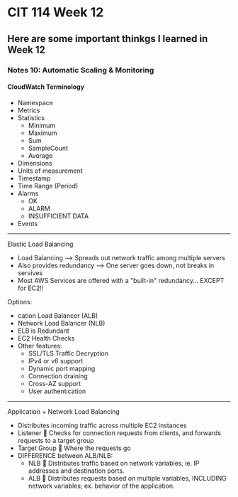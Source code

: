 # CIT 114 Week 12

## Here are some important thinkgs I learned in Week 12
### Notes 10: Automatic Scaling & Monitoring

#### CloudWatch Terminology

   * Namespace
   * Metrics
   * Statistics
      - Minimum
      - Maximum
      - Sum
      - SampleCount
      - Average
   * Dimensions
   * Units of measurement
   * Timestamp
   * Time Range (Period)
   * Alarms
      - OK
      - ALARM
      - INSUFFICIENT DATA
   * Events

------

Elastic Load Balancing

   * Load Balancing --> Spreads out network traffic among multiple servers
   * Also provides redundancy --> One server goes down, not breaks in servives
   * Most AWS Services are offered with a "built-in" redundancy... EXCEPT for EC2!!

Options:
   * cation Load Balancer (ALB)
   * Network Load Balancer (NLB)
   * ELB is Redundant
   * EC2 Health Checks
   * Other features:
      -	SSL/TLS Traffic Decryption
      -	IPv4 or v6 support
      -	Dynamic port mapping
      -	Connection draining
      -	Cross-AZ support
      -	User authentication

------

Application + Network Load Balancing

  *	Distributes incoming traffic across multiple EC2 instances
  *	Listener  Checks for connection requests from clients, and forwards requests to a target group
  *	Target Group  Where the requests go
  *	DIFFERENCE between ALB/NLB:
    -	NLB  Distributes traffic based on network variables, ie. IP addresses and destination ports.
    -	ALB  Distributes requests based on multiple variables, INCLUDING network variables; ex. behavior of the application.
